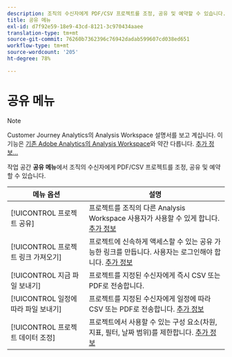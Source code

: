 ```yaml
---
description: 조직의 수신자에게 PDF/CSV 프로젝트를 조정, 공유 및 예약할 수 있습니다.
title: 공유 메뉴
exl-id: d7f92e59-18e9-43cd-8121-3c970434aaee
translation-type: tm+mt
source-git-commit: 76260b7362396c76942dadab599607cd038ed651
workflow-type: tm+mt
source-wordcount: '205'
ht-degree: 78%

---
```


# 공유 메뉴

>[!NOTE]
>
>Customer Journey Analytics의 Analysis Workspace 설명서를 보고 계십니다. 이 기능은 [기존 Adobe Analytics의 Analysis Workspace](https://docs.adobe.com/content/help/ko-KR/analytics/analyze/analysis-workspace/home.html)와 약간 다릅니다. [추가 정보...](/help/getting-started/cja-aa.md)

작업 공간 **공유 메뉴**&#x200B;에서 조직의 수신자에게 PDF/CSV 프로젝트를 조정, 공유 및 예약할 수 있습니다.

| 메뉴 옵션 | 설명 |
| --- | --- |
| [!UICONTROL 프로젝트 공유] | 프로젝트를 조직의 다른 Analysis Workspace 사용자가 사용할 수 있게 합니다. [추가 정보](https://docs.adobe.com/content/help/ko-KR/analytics/analyze/analysis-workspace/curate-share/share-projects.html) |
| [!UICONTROL 프로젝트 링크 가져오기] | 프로젝트에 신속하게 액세스할 수 있는 공유 가능한 링크를 만듭니다. 사용자는 로그인해야 합니다. [추가 정보](https://docs.adobe.com/content/help/ko-KR/analytics/analyze/analysis-workspace/curate-share/shareable-links.html) |
| [!UICONTROL 지금 파일 보내기] | 프로젝트를 지정된 수신자에게 즉시 CSV 또는 PDF로 전송합니다. |
| [!UICONTROL 일정에 따라 파일 보내기] | 프로젝트를 지정된 수신자에게 일정에 따라 CSV 또는 PDF로 전송합니다. [추가 정보](https://docs.adobe.com/content/help/ko-KR/analytics/analyze/analysis-workspace/curate-share/t-schedule-report.html) |
| [!UICONTROL 프로젝트 데이터 조정] | 프로젝트에서 사용할 수 있는 구성 요소(차원, 지표, 필터, 날짜 범위)를 제한합니다. [추가 정보](https://docs.adobe.com/content/help/ko-KR/analytics/analyze/analysis-workspace/curate-share/curate.html) |

